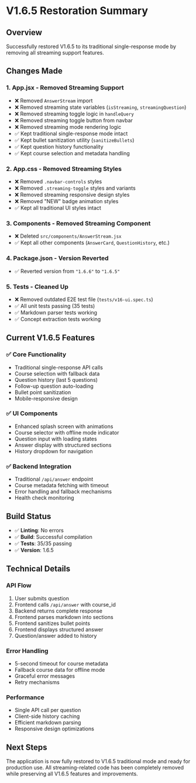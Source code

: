 # V1.6.5 Restoration Summary

## Overview
Successfully restored V1.6.5 to its traditional single-response mode by removing all streaming support features.

## Changes Made

### 1. **App.jsx** - Removed Streaming Support
- ❌ Removed `AnswerStream` import
- ❌ Removed streaming state variables (`isStreaming`, `streamingQuestion`)
- ❌ Removed streaming toggle logic in `handleQuery`
- ❌ Removed streaming toggle button from navbar
- ❌ Removed streaming mode rendering logic
- ✅ Kept traditional single-response mode intact
- ✅ Kept bullet sanitization utility (`sanitizeBullets`)
- ✅ Kept question history functionality
- ✅ Kept course selection and metadata handling

### 2. **App.css** - Removed Streaming Styles
- ❌ Removed `.navbar-controls` styles
- ❌ Removed `.streaming-toggle` styles and variants
- ❌ Removed streaming responsive design styles
- ❌ Removed "NEW" badge animation styles
- ✅ Kept all traditional UI styles intact

### 3. **Components** - Removed Streaming Component
- ❌ Deleted `src/components/AnswerStream.jsx`
- ✅ Kept all other components (`AnswerCard`, `QuestionHistory`, etc.)

### 4. **Package.json** - Version Reverted
- ✅ Reverted version from `"1.6.6"` to `"1.6.5"`

### 5. **Tests** - Cleaned Up
- ❌ Removed outdated E2E test file (`tests/v16-ui.spec.ts`)
- ✅ All unit tests passing (35 tests)
- ✅ Markdown parser tests working
- ✅ Concept extraction tests working

## Current V1.6.5 Features

### ✅ **Core Functionality**
- Traditional single-response API calls
- Course selection with fallback data
- Question history (last 5 questions)
- Follow-up question auto-loading
- Bullet point sanitization
- Mobile-responsive design

### ✅ **UI Components**
- Enhanced splash screen with animations
- Course selector with offline mode indicator
- Question input with loading states
- Answer display with structured sections
- History dropdown for navigation

### ✅ **Backend Integration**
- Traditional `/api/answer` endpoint
- Course metadata fetching with timeout
- Error handling and fallback mechanisms
- Health check monitoring

## Build Status
- ✅ **Linting**: No errors
- ✅ **Build**: Successful compilation
- ✅ **Tests**: 35/35 passing
- ✅ **Version**: 1.6.5

## Technical Details

### **API Flow**
1. User submits question
2. Frontend calls `/api/answer` with course_id
3. Backend returns complete response
4. Frontend parses markdown into sections
5. Frontend sanitizes bullet points
6. Frontend displays structured answer
7. Question/answer added to history

### **Error Handling**
- 5-second timeout for course metadata
- Fallback course data for offline mode
- Graceful error messages
- Retry mechanisms

### **Performance**
- Single API call per question
- Client-side history caching
- Efficient markdown parsing
- Responsive design optimizations

## Next Steps
The application is now fully restored to V1.6.5 traditional mode and ready for production use. All streaming-related code has been completely removed while preserving all V1.6.5 features and improvements. 
